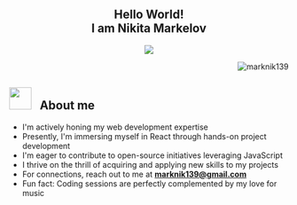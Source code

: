 <h2 align="center">
Hello World!<br/>
I am Nikita Markelov
</h2>

<p align='center'>
  <img src= 'https://capsule-render.vercel.app/api?type=rect&color=gradient&height=2.5'/>
</p>



<p align="right"> <img src="https://komarev.com/ghpvc/?username=marknik139&label=Profile%20views&color=0e75b6&style=flat" alt="marknik139" /> </p>



## <img src="https://media2.giphy.com/media/z9vxfIMzxbTaGwBkc5/giphy_s.gif?cid=ecf05e47cjnt33447pqnhksb17ve7x5zi6bsr2dagkvtdyvh&rid=giphy_s.gif&ct=s" width="40"> &nbsp; **About me**

- I'm actively honing my web development expertise
- Presently, I'm immersing myself in React through hands-on project development
- I'm eager to contribute to open-source initiatives leveraging JavaScript
- I thrive on the thrill of acquiring and applying new skills to my projects
- For connections, reach out to me at **marknik139@gmail.com**
- Fun fact: Coding sessions are perfectly complemented by my love for music
